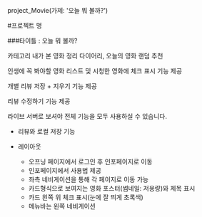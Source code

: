 project_Movie(가제: '오늘 뭐 볼까?')

#프로젝트 명

###타이틀 : 오늘 뭐 볼까?

카테고리
내가 본 영화 정리 다이어리, 오늘의 영화 랜덤 추천

인생에 꼭 봐야할 영화 리스트 및 시청한 영화에 체크 표시 기능 제공

개별 리뷰 저장 + 지우기 기능 제공

리뷰 수정하기 기능 제공

라이브 서버로 보셔야 전체 기능을 모두 사용하실 수 있습니다.
 - 리뷰와 로컬 저장 기능

 - 레이아웃
    * 오프닝 페이지에서 로그인 후 인포페이지로 이동
    * 인포페이지에서 사용법 제공
    * 좌측 네비게이션을 통해 각 페이지로 이동 가능
    * 카드형식으로 보여지는 영화 포스터(썸네일: 저용량)와 제목 표시
    * 카드 왼쪽 위 체크 표시(눈에 잘 띄게 초록색)
    * 메뉴바는 왼쪽 네비게이션
